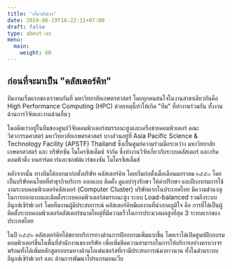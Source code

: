 ```yaml
---
title: 'เกี่ยวกับเรา'
date: 2019-06-19T16:22:11+07:00
draft: false
type: about-us
menu:
  main:
    weight: 60
---
```


## ก่อนที่จะมาเป็น "คลัสเตอร์คิท"

ทีมงานเริ่มแรกของเราพบกันที่ มหาวิทยาลัยเกษตรศาสตร์ โดยทุกคนสนใจในงานสาขาเดียวกันคือ High Performance Computing (HPC) ด้วยเหตุนี้ทำให้เกิด "ทีม" ที่ทำงานร่วมกัน ทั้งงานด้านการวิจัยและงานด้านอื่นๆ

ในอดีตเราอยู่ในทีมของศูนย์วิจัยคอมพิวเตอร์สมรรถนะสูงและเครือข่ายคอมพิวเตอร์ คณะวิศวกรรมศาสตร์ มหาวิทยาลัยเกษตรศาสตร์ บางส่วนอยู่ที่ Asia Pacific Science & Technology Facility (APSTF) Thailand ซึ่งเป็นศูนย์ความร่วมมือระหว่าง มหาวิทยาลัยเกษตรศาสตร์ และ บริษัทซัน ไมโครซิสเต็มซ์ จำกัด ซึ่งทำงานวิจัยเกี่ยวกับระบบคลัสเตอร์ และกริดคอมพิวติ้ง บนฮาร์ดแวร์และซอฟต์แวร์ของซัน ไมโครซิสเต็มส์

หลังจากนั้น ทางทีมได้ออกมาก่อตั้งบริษัท คลัสเตอร์คิท โดยเริ่มก่อตั้งเมื่อเดือนมกราคม ๒๕๕๐ โดยเป็นบริษัทคนไทยที่ทำธุรกิจบริการ ออกแบบ ติดตั้ง ดูแลบำรุงรักษา ให้คำปรึกษา และฝึกอบรมการใช้งานระบบคอมพิวเตอร์คลัสเตอร์ (Computer Cluster) บริษัทแรกในประเทศไทย มีความชำนาญในการออกแบบและติดตั้งระบบคอมพิวเตอร์สมรรถนะสูง ระบบ Load-balanced รวมถึงระบบลีนุกซ์เซิร์ฟเวอร์ โดยทีมงานผู้มีประสบการณ์ คลัสเตอร์คิทมีผลงานที่น่าภาคภูมิใจ คือ การที่ได้เป็นผู้ติดตั้งระบบคอมพิวเตอร์คลัสเตอร์ขนาดใหญ่ที่มีความเร็วในการประมวลผลสูงที่สุด 3 ระบบแรกของประเทศไทย

ในปี ๒๕๕๒ คลัสเตอร์คิทได้ขยายบริการทางด้านการฝึกอบรมเพิ่มมากขึ้น โดยเราได้เปิดศูนย์ฝึกอบรมคอมพิวเตอร์ขึ้นในพื้นที่สำนักงานของบริษัท เพื่อเพิ่มขีดความสามารถในการให้บริการอย่างครบวงจร พร้อมทั้งได้เพิ่มหลักสูตรอบรมทางด้านโอเพ่นซอร์สที่เรามีประสบการณ์มายาวนาน ทั้งในด้านระบบลีนุกซ์เซิร์ฟเวอร์ และ ด้านการพัฒนาโปรแกรมบนเว็บ
